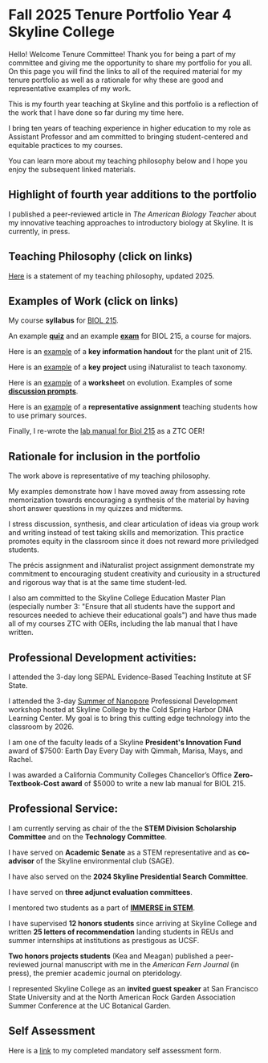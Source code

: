 # Fall 2025 Tenure Portfolio Year 4 Skyline College
Hello! Welcome Tenure Committee! Thank you for being a part of my committee and giving me the opportunity to share my portfolio for you all. On this page you will find the links to all of the required material for my tenure portfolio as well as a rationale for why these are good and representative examples of my work.

This is my fourth year teaching at Skyline and this portfolio is a reflection of the work that I have done so far during my time here.

I bring ten years of teaching experience in higher education to my role as Assistant Professor and am committed to bringing student-centered and equitable practices to my courses.

You can learn more about my teaching philosophy below and I hope you enjoy the subsequent linked materials.

## Highlight of fourth year additions to the portfolio
I published a peer-reviewed article in _The American Biology Teacher_ about my innovative teaching approaches to introductory biology at Skyline. It is currently, in press. 

## Teaching Philosophy (click on links)
[Here](https://michaelsongagradstudent.github.io/blog/2022/10/12/Teaching-Philosophy) is a statement of my teaching philosophy, updated 2025.

## Examples of Work (click on links)
My course **syllabus** for [BIOL 215](https://drive.google.com/file/d/1ygOtrPWUWbjW4ADPwr--O9_1qZBOG4yl/view?usp=share_link).

An example [**quiz**](https://docs.google.com/document/d/17ZmRxWAb_cKlTx-JnSZnlXm9Va3vEMhlCBK12pAomiY/edit) and an example [**exam**](https://docs.google.com/document/d/1lC5AeCmI0t33ETkdXTxg9vuZ2owGJzqewRwQGsHMZKM/edit?usp=sharing) for BIOL 215, a course for majors.

Here is an [example](https://docs.google.com/document/d/1ywlnEgnYV2Vggj7n-1m5OEO_ZWs6wu-vrDRBSv6F2iU/edit) of a **key information handout** for the plant unit of 215.

Here is an [example](https://docs.google.com/document/d/1QoWNUp9wRhnoJojbyO5xOWYRZJmgGQ4j_pJcl1heT4A/edit?usp=share_link) of a **key project** using iNaturalist to teach taxonomy.

Here is an [example](https://drive.google.com/file/d/1QLZlE3EsxK2jbkM2j-vxt9KMZcyQVTzO/view?usp=share_link) of a **worksheet** on evolution.
Examples of some [**discussion prompts**](https://docs.google.com/document/d/13_huUnvvpwsLPTrLrJftVhgqu3tMY7coWDtT8DXxWws/edit).

Here is an [example](https://docs.google.com/document/d/10UEZ4T8RxxcloNn33e4X_crX-FDMIaiPlDxDUL5IB7U/edit#heading=h.si8b46euu0k7) of a **representative assignment** teaching students how to use primary sources.

Finally, I re-wrote the [lab manual for Biol 215](https://drive.google.com/file/d/17NYHa7MvVQS5i2gXrjhKe61Pgp_4NW0e/view?usp=sharing) as a ZTC OER!

## Rationale for inclusion in the portfolio

The work above is representative of my teaching philosophy.

My examples demonstrate how I have moved away from assessing rote memorization towards encouraging a synthesis of the material by having short answer questions in my quizzes and midterms.

I stress discussion, synthesis, and clear articulation of ideas via group work and writing instead of test taking skills and memorization. This practice promotes equity in the classroom since it does not reward more priviledged students.

The précis assignment and iNaturalist project assignment demonstrate my commitment to encouraging student creativity and curiousity in a structured and rigorous way that is at the same time student-led.

I also am committed to the Skyline College Education Master Plan (especially number 3: "Ensure that all students have the support and resources needed to achieve their educational goals") and have thus made all of my courses ZTC with OERs, including the lab manual that I have written.  

## Professional Development activities:

I attended the 3-day long SEPAL Evidence-Based Teaching Institute at SF State.

I attended the 3-day [Summer of Nanopore](https://dnalc.cshl.edu/email/2024-summer-nanopore-sequencing/) Professional Development workshop hosted at Skyline College by the Cold Spring Harbor DNA Learning Center. My goal is to bring this cutting edge technology into the classroom by 2026.  

I am one of the faculty leads of a Skyline **President's Innovation Fund** award of $7500: Earth Day Every Day with Qimmah, Marisa, Mays, and Rachel.

I was awarded a California Community Colleges Chancellor’s Office **Zero-Textbook-Cost award** of $5000 to write a new lab manual for BIOL 215.

## Professional Service:

I am currently serving as chair of the the **STEM Division Scholarship Committee** and on the **Technology Committee**. 

I have served on **Academic Senate** as a STEM representative and as **co-advisor** of the Skyline environmental club (SAGE).

I have also served on the **2024 Skyline Presidential Search Committee**.

I have served on **three adjunct evaluation committees**. 

I mentored two students as a part of [**IMMERSE in STEM**](https://www.skylinecollege.edu/immerse/#:~:text=IMMERSE%20in%20STEM%20scholars%20will,address%20financial%20and%20academic%20barriers.).

I have supervised **12 honors students** since arriving at Skyline College and written **25 letters of recommendation** landing students in REUs and summer internships at institutions as prestigous as UCSF. 

**Two honors projects students** (Kea and Meagan) published a peer-reviewed journal manuscript with me in the _American Fern Journal_ (in press), the premier academic journal on pteridology. 

I represented Skyline College as an **invited guest speaker** at San Francisco State University and at the North American Rock Garden Association Summer Conference at the UC Botanical Garden. 

## Self Assessment

Here is a [link]() to my completed mandatory self assessment form.

